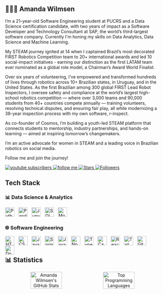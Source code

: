 ## 👩🏼‍💻 Amanda Wilmsen

I’m a 21-year-old Software Engineering student at PUCRS and a Data Science certification candidate, with two years of impact as a Software Developer and Technology Consultant at SAP, the world’s third-largest software company. Currently I'm honing my skills on Data Analytics, Data Science and Machine Learning. 

My STEAM journey ignited at 14 when I captained Brazil’s most decorated FIRST Robotics Competition team to 20+ international awards and led 10 social-impact initiatives - earning our distinction as the first LATAM team ever nominated as a global role model, a Chairman’s Award World Finalist.

Over six years of volunteering, I’ve empowered and transformed hundreds of lives through robotics across 10+ Brazilian states, in Uruguay, and in the United States. As the first Brazilian among 300 global FIRST Lead Robot Inspectors, I oversee safety and compliance at the world’s largest high-school robotics competition — where over 3,000 teams and 90,000 students from 40+ countries compete annually — training volunteers, resolving technical disputes, and ensuring fair play, all while modernizing a 38-year inspection process with my own software, r-inspect.

As co-founder of Cosmos, I’m building a youth-led STEAM platform that connects students to mentorship, industry partnerships, and hands-on learning — aimed at inspiring tomorrow’s changemakers. 

I’m an active advocate for women in STEAM and a leading voice in Brazilian robotics on social media.

Follow me and join the journey!

<p align="left">
    <a href="https://www.youtube.com/channel/UCMpmwptZbxy6QKgMGXih2Ng">
        <img 
            alt="youtube subscribers" 
            title="Subscribe!" 
            src="https://custom-icon-badges.demolab.com/youtube/channel/subscribers/UCMpmwptZbxy6QKgMGXih2Ng?color=%23E05D44&label=Subscribe&logo=video&logoColor=white&style=for-the-badge&labelColor=CE4630"
        />
    </a>
    <a href="https://linktr.ee/amandacwilmsen">
        <img 
            alt="follow me"
            title="Follow me!" 
            src="https://img.shields.io/badge/Follow-2.5k-%23E1AD0E?style=for-the-badge&labelColor=C79600&logo=instagram&logoColor=white"
        />
    </a> 
    <a href="https://github.com/amandacwilmsen?tab=repositories&sort=stargazers">
        <img 
            alt="Stars"
            title="GitHub Stars" 
            src="https://custom-icon-badges.demolab.com/github/stars/amandacwilmsen?color=55960c&style=for-the-badge&labelColor=488207&logo=star&label=Stars"
        />
    </a>
    <a href="https://github.com/amandacwilmsen?tab=followers">
        <img 
            alt="Followers" 
            title="Follow me on GitHub!" 
            src="https://custom-icon-badges.demolab.com/github/followers/amandacwilmsen?color=236ad3&labelColor=1155ba&style=for-the-badge&logo=github&label=Followers&logoColor=white"
        />
    </a>
</p>

## Tech Stack

### 📊 Data Science & Analytics
<img 
    align="left" 
    alt="Python" 
    title="Python"
    width="30px" 
    style="padding-right: 10px;" 
    src="https://cdn.jsdelivr.net/gh/devicons/devicon@latest/icons/python/python-original.svg" 
/>
<img 
    align="left" 
    alt="Pandas" 
    title="Pandas"
    width="30px" 
    style="padding-right: 10px;" 
    src="https://cdn.jsdelivr.net/gh/devicons/devicon@latest/icons/pandas/pandas-original.svg" 
/>
<img 
    align="left" 
    alt="Jupyter" 
    title="Jupyter"
    width="30px" 
    style="padding-right: 10px;" 
    src="https://cdn.jsdelivr.net/gh/devicons/devicon@latest/icons/jupyter/jupyter-original.svg" 
/>
<img 
    align="left" 
    alt="SQL" 
    title="SQL"
    width="30px" 
    style="padding-right: 10px;" 
    src="https://cdn.jsdelivr.net/gh/devicons/devicon@latest/icons/sqldeveloper/sqldeveloper-original.svg" 
/>
<img 
    align="left" 
    alt="MongoDB" 
    title="MongoDB"
    width="30px" 
    style="padding-right: 10px;" 
    src="https://cdn.jsdelivr.net/gh/devicons/devicon@latest/icons/mongodb/mongodb-original.svg" 
/>
<br/>
<br/>

### 🌐 Software Engineering
<img 
    align="left" 
    alt="HTML"
    title="HTML" 
    width="30px" 
    style="padding-right: 10px;" 
    src="https://cdn.jsdelivr.net/gh/devicons/devicon@latest/icons/html5/html5-original.svg" 
/>
<img 
    align="left" 
    alt="CSS" 
    title="CSS"
    width="30px" 
    style="padding-right: 10px;" 
    src="https://cdn.jsdelivr.net/gh/devicons/devicon@latest/icons/css3/css3-original.svg" 
/>
<img 
    align="left" 
    alt="Java" 
    title="Java"
    width="30px" 
    style="padding-right: 10px;" 
    src="https://cdn.jsdelivr.net/gh/devicons/devicon@latest/icons/java/java-original.svg" 
/>
<img 
    align="left" 
    alt="Spring" 
    title="Spring"
    width="30px" 
    style="padding-right: 10px;" 
    src="https://cdn.jsdelivr.net/gh/devicons/devicon@latest/icons/spring/spring-original.svg" 
/>
<img 
    align="left" 
    alt="JavaScript" 
    title="JavaScript"
    width="30px" 
    style="padding-right: 10px;" 
    src="https://cdn.jsdelivr.net/gh/devicons/devicon@latest/icons/javascript/javascript-original.svg" 
/>
<img 
    align="left" 
    alt="NodeJS" 
    title="NodeJS"
    width="30px" 
    style="padding-right: 10px;" 
    src="https://cdn.jsdelivr.net/gh/devicons/devicon@latest/icons/nodejs/nodejs-original.svg" 
/>
<img 
    align="left" 
    alt="TypeScript"
    title="TypeScript" 
    width="30px" 
    style="padding-right: 10px;" 
    src="https://cdn.jsdelivr.net/gh/devicons/devicon@latest/icons/typescript/typescript-original.svg" 
/>
<img 
    align="left" 
    alt="C++"
    title="C++" 
    width="30px" 
    style="padding-right: 10px;" 
    src="https://cdn.jsdelivr.net/gh/devicons/devicon@latest/icons/cplusplus/cplusplus-original.svg" 
/>
<img 
    align="left" 
    alt="React"
    title="React" 
    width="30px" 
    style="padding-right: 10px;" 
    src="https://cdn.jsdelivr.net/gh/devicons/devicon@latest/icons/react/react-original.svg" 
/>
<img 
    align="left" 
    alt="Tailwind" 
    title="Tailwind"
    width="30px" 
    style="padding-right: 10px;" 
    src="https://cdn.jsdelivr.net/gh/devicons/devicon@latest/icons/tailwindcss/tailwindcss-original.svg" 
/>
<img 
    align="left" 
    alt="Git" 
    title="Git"
    width="30px" 
    style="padding-right: 10px;" 
    src="https://cdn.jsdelivr.net/gh/devicons/devicon@latest/icons/git/git-original.svg" 
/>
<img 
    align="left" 
    alt="Docker" 
    title="Docker"
    width="30px" 
    style="padding-right: 10px;" 
    src="https://cdn.jsdelivr.net/gh/devicons/devicon@latest/icons/docker/docker-original.svg" 
/>

<br/>
<br/>

## 📊 Statistics

<p align="center" style="display: flex; justify-content: center; gap: 10px;">
  <img
    src="https://github-readme-stats.vercel.app/api?username=amandacwilmsen&show_icons=true&theme=tokyonight&include_all_commits=true&locale=en"
    alt="Amanda Wilmsen's GitHub Stats"
    width="45%"
  />
  <img
    src="https://github-readme-stats.vercel.app/api/top-langs/?username=amandacwilmsen&theme=tokyonight&layout=compact&custom_title=Technologies&langs_count=9"
    alt="Top Programming Languages"
    width="45%"
  />
</p>
